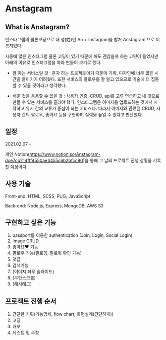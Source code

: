# Anstagram

## What is Anstagram?

인스타그램의 클론코딩으로 내 성(姓)인 An + Instagram을 합쳐 Anstagram 으로 이름지었다.

시중에 많은 인스타그램 클론 코딩이 있기 때문에 해도 괜찮을까 하는 고민이 들었지만 아래의 이유로 인스타그램을 따라 만들어 보기로 했다.

- 잘 아는 서비스일 것
  : 혼자 하는 프로젝트이기 때문에 기획, 디자인에 너무 많은 시간을 들이기가 어려웠다. 또한 서비스의 플로우를 잘 알고 있으므로 기술에 더 집중할 수 있을 것이라고 생각했다.

- 배운 것을 응용할 수 있을 것
  : 사용자 인증, CRUD, api를 고루 연습하고 내 것으로 만들 수 있는 서비스를 골라야 했다.
  인스타그램은 이미지를 업로드하는 것에서 시작하고 유저 간의 교류가 중심이 되는 서비스다. 따라서 이미지와 관련된 CRUD, 사용자 간의 팔로우, 좋아요 등을 구현하며 실력을 높일 수 있다고 판단했다.

## 일정

2021.02.07 -

개인 Notion(https://www.notion.so/Anstagram-dce7cb214fff4550ae4455c6b2bfcc80)을 통해 그 날의 프로젝트 진행 상황을 기록할 예정이다.

## 사용 기술

Front-end: HTML, SCSS, PUG, JavaScript

Back-end: Node.js, Express, MongoDB, AWS S3

## 구현하고 싶은 기능

1. passport를 이용한 authentication (Join, Login, Social Login)
2. Image CRUD
3. 좋아요❤ 기능
4. 팔로우 기능(팔로잉, 팔로워 확인 가능)
5. 댓글
6. 검색기능
7. (이미지 좌우 슬라이드)
8. (무한스크롤)
9. (해시태그)

## 프로젝트 진행 순서

1. 간단한 기획(기능명세, flow chart, 화면설계(간단하게))
2. 코딩
3. 배포
4. 테스트 및 수정
